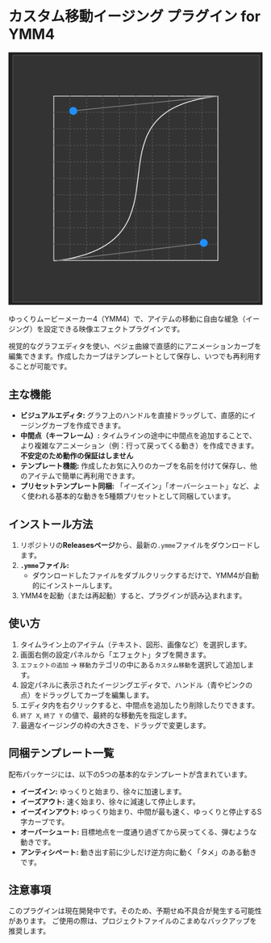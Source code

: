 # カスタム移動イージング プラグイン for YMM4

![image](https://github.com/routersys/YMM4-CustomEasing/blob/main/image.png)

ゆっくりムービーメーカー4（YMM4）で、アイテムの移動に自由な緩急（イージング）を設定できる映像エフェクトプラグインです。

視覚的なグラフエディタを使い、ベジェ曲線で直感的にアニメーションカーブを編集できます。作成したカーブはテンプレートとして保存し、いつでも再利用することが可能です。

## 主な機能

* **ビジュアルエディタ:** グラフ上のハンドルを直接ドラッグして、直感的にイージングカーブを作成できます。
* **中間点（キーフレーム）:** タイムラインの途中に中間点を追加することで、より複雑なアニメーション（例：行って戻ってくる動き）を作成できます。**不安定のため動作の保証はしません**
* **テンプレート機能:** 作成したお気に入りのカーブを名前を付けて保存し、他のアイテムで簡単に再利用できます。
* **プリセットテンプレート同梱:** 「イーズイン」「オーバーシュート」など、よく使われる基本的な動きを5種類プリセットとして同梱しています。

## インストール方法

1.  リポジトリの**Releasesページ**から、最新の`.ymme`ファイルをダウンロードします。
2.  **`.ymme`ファイル:**
    * ダウンロードしたファイルをダブルクリックするだけで、YMM4が自動的にインストールします。
3.  YMM4を起動（または再起動）すると、プラグインが読み込まれます。

## 使い方

1.  タイムライン上のアイテム（テキスト、図形、画像など）を選択します。
2.  画面右側の設定パネルから「エフェクト」タブを開きます。
3.  `エフェクトの追加` → `移動`カテゴリの中にある`カスタム移動`を選択して追加します。
4.  設定パネルに表示されたイージングエディタで、ハンドル（青やピンクの点）をドラッグしてカーブを編集します。
5.  エディタ内を右クリックすると、中間点を追加したり削除したりできます。
6.  `終了 X`, `終了 Y` の値で、最終的な移動先を指定します。
7.  最適なイージングの枠の大きさを、ドラッグで変更します。

## 同梱テンプレート一覧

配布パッケージには、以下の5つの基本的なテンプレートが含まれています。

* **イーズイン:** ゆっくりと始まり、徐々に加速します。
* **イーズアウト:** 速く始まり、徐々に減速して停止します。
* **イーズインアウト:** ゆっくり始まり、中間が最も速く、ゆっくりと停止するS字カーブです。
* **オーバーシュート:** 目標地点を一度通り過ぎてから戻ってくる、弾むような動きです。
* **アンティシペート:** 動き出す前に少しだけ逆方向に動く「タメ」のある動きです。

## 注意事項

このプラグインは現在開発中です。そのため、予期せぬ不具合が発生する可能性があります。
ご使用の際は、プロジェクトファイルのこまめなバックアップを推奨します。
